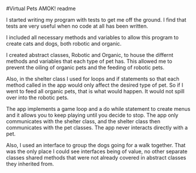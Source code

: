 #Virtual Pets AMOK! readme

I started writing my program with tests to get me off the ground. I find that tests are very useful when no code at all has been written.

I included all necessary methods and variables to allow this program to create cats and dogs, both robotic and organic.

I created abstract classes, Robotic and Organic, to house the differnt methods and variables that each type of pet has. This allowed me to prevent the oiling of organic pets and the feeding of robotic pets.

Also, in the shelter class I used for loops and if statements so that each method called in the app would only affect the desired type of pet. So if I went to feed all organic pets, that is what would happen. It would not spill over into the robotic pets.

The app implements a game loop and a do while statement to create menus and it allows you to keep playing until you decide to stop. The app only communicates with the shelter class, and the shelter class then communicates with the pet classes. The app never interacts directly with a pet.

Also, I used an interface to group the dogs going for a walk together. That was the only place I could see interfaces being of value, no other separate classes shared methods that were not already covered in abstract classes they inherited from.

